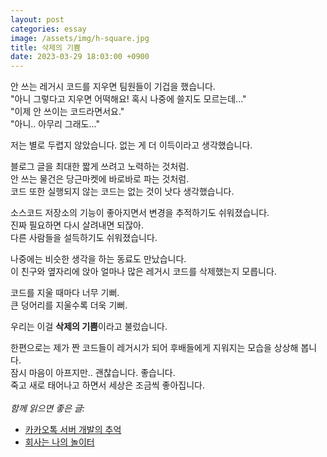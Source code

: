 ```yaml
---
layout: post
categories: essay
image: /assets/img/h-square.jpg
title: 삭제의 기쁨
date: 2023-03-29 18:03:00 +0900
---
```


안 쓰는 레거시 코드를 지우면 팀원들이 기겁을 했습니다.  
"아니 그렇다고 지우면 어떡해요! 혹시 나중에 쓸지도 모르는데..."  
"이제 안 쓰이는 코드라면서요."  
"아니.. 아무리 그래도..."

저는 별로 두렵지 않았습니다. 없는 게 더 이득이라고 생각했습니다.

블로그 글을 최대한 짧게 쓰려고 노력하는 것처럼.  
안 쓰는 물건은 당근마켓에 바로바로 파는 것처럼.  
코드 또한 실행되지 않는 코드는 없는 것이 낫다 생각했습니다.

소스코드 저장소의 기능이 좋아지면서 변경을 추적하기도 쉬워졌습니다.  
진짜 필요하면 다시 살려내면 되잖아.  
다른 사람들을 설득하기도 쉬워졌습니다.

나중에는 비슷한 생각을 하는 동료도 만났습니다.  
이 친구와 옆자리에 앉아 얼마나 많은 레거시 코드를 삭제했는지 모릅니다.

코드를 지울 때마다 너무 기뻐.  
큰 덩어리를 지울수록 더욱 기뻐.

우리는 이걸 **삭제의 기쁨**이라고 불렀습니다.

한편으로는 제가 짠 코드들이 레거시가 되어 후배들에게 지워지는 모습을 상상해 봅니다.  
잠시 마음이 아프지만..  괜찮습니다. 좋습니다.  
죽고 새로 태어나고 하면서 세상은 조금씩 좋아집니다.
<br>
<br>
*함께 읽으면 좋은 글:*
* [카카오톡 서버 개발의 추억](/essay/2022/10/16/kakaotalk-server-development.html)
* [회사는 나의 놀이터](/essay/2021/09/16/회사는-나의-놀이터.html)